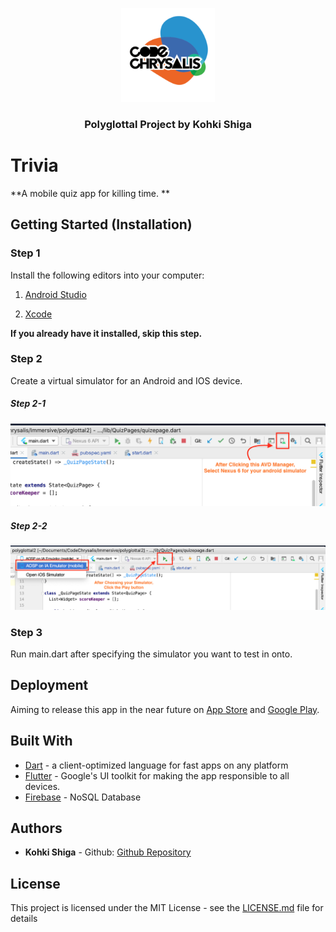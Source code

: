 <p align="center">
 <img width=150px height=px src="./cc.png"/>
</p>

<h3 align="center">Polyglottal Project by Kohki Shiga</h3>

# Trivia


**A mobile quiz app for killing time. **

## Getting Started (Installation)

### Step 1
Install the following editors into your computer:
1) [Android Studio](https://developer.android.com/studio) 

2) [Xcode](https://developer.apple.com/xcode/)

**If you already have it installed, skip this step.**

### Step 2
Create a virtual simulator for an Android and IOS device.

<h5 align="left">Step 2-1</h5>
<p align="center">
 <img width=600px height=px src="./simulator-pic.png"/>
</p>

<h5 align="left">Step 2-2</h5>
<p align="center">
 <img width=600px height=px src="./device-pic.png"/>
</p>

### Step 3
Run main.dart after specifying the simulator you want to test in onto.

## Deployment

 Aiming to release this app in the near future on [App Store](https://www.apple.com/ios/app-store/) and [Google Play](https://play.google.com/store?hl=en).

## [](https://gist.github.com/PurpleBooth/109311bb0361f32d87a2#built-with)Built With

-   [Dart]([[https://dart.dev/](https://dart.dev/)]([https://dart.dev/](https://dart.dev/)))  - a client-optimized language for fast apps on any platform
-   [Flutter]([[https://flutter.dev/?gclid=Cj0KCQjwwr32BRD4ARIsAAJNf_1BW0LYyjc_h_-iRFMvO-C4N5n0oj9GCurPDwSVcrF_hnAMObsf6-saAsxyEALw_wcB&gclsrc=aw.ds](https://flutter.dev/?gclid=Cj0KCQjwwr32BRD4ARIsAAJNf_1BW0LYyjc_h_-iRFMvO-C4N5n0oj9GCurPDwSVcrF_hnAMObsf6-saAsxyEALw_wcB&gclsrc=aw.ds)]([https://flutter.dev/?gclid=Cj0KCQjwwr32BRD4ARIsAAJNf_1BW0LYyjc_h_-iRFMvO-C4N5n0oj9GCurPDwSVcrF_hnAMObsf6-saAsxyEALw_wcB&gclsrc=aw.ds](https://flutter.dev/?gclid=Cj0KCQjwwr32BRD4ARIsAAJNf_1BW0LYyjc_h_-iRFMvO-C4N5n0oj9GCurPDwSVcrF_hnAMObsf6-saAsxyEALw_wcB&gclsrc=aw.ds)))  - Google's UI toolkit for making the app responsible to all devices.
- [Firebase](https://firebase.google.com/) - NoSQL Database

## Authors
-   ****Kohki Shiga****  -  Github: [Github Repository]([https://github.com/CarlosIUSalazar](https://github.com/CarlosIUSalazar))


## License

This project is licensed under the MIT License - see the  [LICENSE.md](https://gist.github.com/PurpleBooth/LICENSE.md)  file for details
